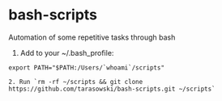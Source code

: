 # bash-scripts
Automation of some repetitive tasks through bash

1. Add to your ~/.bash_profile: 
```
export PATH="$PATH:/Users/`whoami`/scripts"

2. Run `rm -rf ~/scripts && git clone https://github.com/tarasowski/bash-scripts.git ~/scripts` 

